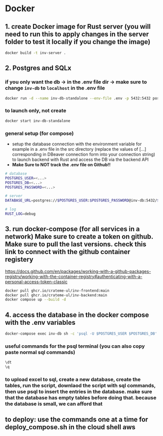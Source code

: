 # Docker

## 1. create Docker image for Rust server (you will need to run this to apply changes in the server folder to test it locally if you change the image)

```bash
docker build -t inv-server .
```

## 2. Postgres and SQLx

### if you only want the db -> in the .env file dir -> make sure to change `inv-db` to `localhost` in the .env file

```bash
docker run -d --name inv-db-standalone --env-file .env -p 5432:5432 postgres:latest
```

### to launch only, not create

```bash
docker start inv-db-standalone
```

### general setup (for compose)

- setup the database connection with the environment variable for example in a .env file in the src directory (replace the values of [...] corresponding in DBeaver connection form into your connection string) to launch backend with Rust and access the DB via the backend API
- **Make Sure to NOT track the .env file on Github!!**

```bash
# database
POSTGRES_USER=<...>
POSTGRES_DB=<...>
POSTGRES_PASSWORD=<...>

# server
DATABASE_URL=postgres://$POSTGRES_USER:$POSTGRES_PASSWORD@inv-db:5432/$POSTGRES_DB

# log
RUST_LOG=debug
```

## 3. run docker-compose (for all services in a network) Make sure to create a token on github. Make sure to pull the last versions. check this link to connect with the github container registery

https://docs.github.com/en/packages/working-with-a-github-packages-registry/working-with-the-container-registry#authenticating-with-a-personal-access-token-classic

```bash
docker pull ghcr.io/crateme-ul/inv-frontend:main
docker pull ghcr.io/crateme-ul/inv-backend:main
docker compose up --build -d
```

## 4. access the database in the docker compose with the .env variables

```bash
docker-compose exec inv-db sh -c 'psql -U $POSTGRES_USER $POSTGRES_DB'
```

### useful commands for the psql terminal (you can also copy paste normal sql commands)

```bash
\dt
\q
```

### to upload excel to sql, create a new database, create the tables, run the script, downlaod the script with sql commands, then use psql to insert the entries in the database. make sure that the database has empty tables before doing that. because the database is small, we can afford that

## to deploy: use the commands one at a time for deploy_compose.sh in the cloud shell aws

